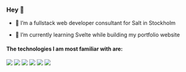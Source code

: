 ### Hey 👋

- 🔭 I’m a fullstack web developer consultant for Salt in Stockholm

- 🌱 I’m currently learning Svelte while building my portfolio website

#### The technologies I am most familiar with are:
<img src="{https://img.shields.io/badge/MongoDB-4EA94B?style=for-the-badge&logo=mongodb&logoColor=white}" />
<img src="{https://img.shields.io/badge/React-20232A?style=for-the-badge&logo=react&logoColor=61DAFB}" />
<img src="{https://img.shields.io/badge/next%20js-000000?style=for-the-badge&logo=nextdotjs&logoColor=white}" />
<img src="{https://img.shields.io/badge/Node%20js-339933?style=for-the-badge&logo=nodedotjs&logoColor=white}" />
<img src="{https://img.shields.io/badge/npm-CB3837?style=for-the-badge&logo=npm&logoColor=white}" />
<img src="{https://img.shields.io/badge/TypeScript-007ACC?style=for-the-badge&logo=typescript&logoColor=white}" />
